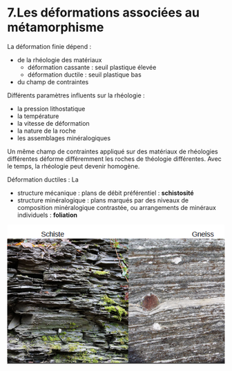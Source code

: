 # 7.Les déformations associées au métamorphisme

La déformation finie dépend :

- de la rhéologie des matériaux
    - déformation cassante : seuil plastique élevée
    - déformation ductile : seuil plastique bas
- du champ de contraintes

Différents paramètres influents sur la rhéologie : 

- la pression lithostatique
- la température
- la vitesse de déformation
- la nature de la roche
- les assemblages minéralogiques

Un même champ de contraintes appliqué sur des matériaux de rhéologies différentes déforme différemment les roches de théologie différentes.  Avec le temps, la rhéologie peut devenir homogène.

Déformation ductiles : La

 - structure mécanique : plans de débit préférentiel : **schistosité**
 - structure minéralogique : plans marqués par des niveaux de composition minéralogique contrastée, ou arrangements de minéraux individuels : **foliation**

![Déformations ductiles](Images/déformationductile.PNG)